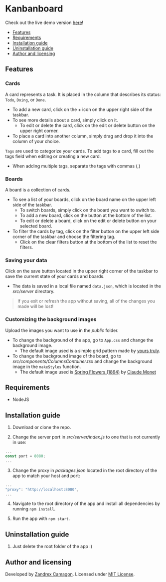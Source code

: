 # Kanbanboard
Check out the live demo version [here](https://kanbanboard-zandrexrc.netlify.app)!

- [Features](#features)
- [Requirements](#requirements)
- [Installation guide](#installation-guide)
- [Uninstallation guide](#uninstallation-guide)
- [Author and licensing](#author-and-licensing)

## Features

### Cards
A card represents a task. It is placed in the column that describes its status: 
`Todo`, `Doing`, or `Done`.
- To add a new card, click on the + icon on the upper right side of the taskbar.
- To see more details about a card, simply click on it.
    - To edit or delete the card, click on the edit or delete button on the 
    upper right corner.
- To place a card into another column, simply drag and drop it into the column 
of your choice.   

`Tags` are used to categorize your cards. To add tags to a card, fill out the 
tags field when editing or creating a new card.   
- When adding multiple tags, separate the tags with commas (,)

### Boards
A board is a collection of cards.
- To see a list of your boards, click on the board name on the upper left side 
of the taskbar.
    - To switch boards, simply click on the board you want to switch to.
    - To add a new board, click on the button at the bottom of the list.
    - To edit or delete a board, click on the edit or delete button on your 
    selected board.
- To filter the cards by tag, click on the filter button on the upper left side
corner of the taskbar and choose the filtering tag.
    - Click on the clear filters button at the bottom of the list to reset the 
    filters.

### Saving your data
Click on the save button located in the upper right corner of the taskbar to
save the current state of your cards and boards.
- The data is saved in a local file named `data.json`, which is located in the 
*src/server* directory.

> If you exit or refresh the app without saving, all of the changes you made 
> will be lost!

### Customizing the background images
Upload the images you want to use in the *public* folder.
- To change the background of the app, go to `App.css` and change the 
background image.
    - The default image used is a simple grid pattern made by 
    [yours truly](http://zandrexrc.me).
- To change the background image of the board, go to 
*src/components/ColumnsContainer.tsx* and change the background image in the 
`makeStyles` function.
    - The default image used is [Spring Flowers (1864)][painting] by 
    [Claude Monet][artist]


## Requirements
- NodeJS


## Installation guide
1. Download or clone the repo.

2. Change the server port in *src/server/index.js* to one that is not currently 
in use:
```javascript
...
const port = 8080;
...
```

3. Change the proxy in *packages.json* located in the root directory of the app 
to match your host and port:
```javascript
...
"proxy": "http://localhost:8080",
...
```

4. Navigate to the root directory of the app and install all dependencies by 
running `npm install`.

5. Run the app with `npm start`.


## Uninstallation guide
1. Just delete the root folder of the app :)


## Author and licensing
Developed by [Zandrex Camagon](http://zandrexrc.me). 
Licensed under [MIT License](http://example.com/).


[painting]: https://commons.wikimedia.org/wiki/File:Clevelandart_1953.155.jpg
[artist]: https://en.wikipedia.org/wiki/Claude_Monet